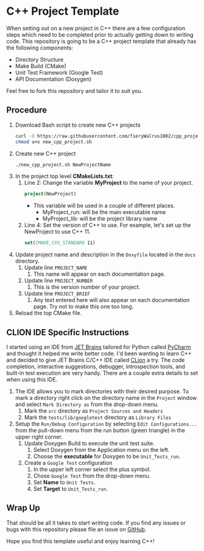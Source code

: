 # C++ Project Template
When setting out on a new project in C++ there are a few configuration steps
which need to be completed prior to actually getting down to writing code.
This repository is going to be a C++ project template that already has the
following components:

- Directory Structure
- Make Build (CMake)
- Unit Test Framework (Google Test)
- API Documentation (Doxygen)

Feel free to fork this repository and tailor it to suit you.

## Procedure
1. Download Bash script to create new C++ projects 
    ```bash
    curl -O https://raw.githubusercontent.com/fieryWalrus1002/cpp_project_template/master/new_cpp_project.sh
    chmod u+x new_cpp_project.sh
    ```
1. Create new C++ project
    ```bash
    ./new_cpp_project.sh NewProjectName
    ```
1. In the project top level **CMakeLists.txt**:
    1. Line 2: Change the variable **MyProject** to the name of your project.
        ```cmake
        project(NewProject)
        ```
        - This variable will be used in a couple of different places.
            - MyProject_run: will be the main executable name
            - MyProject_lib: will be the project library name
    1. Line 4: Set the version of C++ to use.  For example, let's set up the
    NewProject to use C++ 11.
        ```cmake
        set(CMAKE_CXX_STANDARD 11)
        ```
1. Update project name and description in the `Doxyfile` located in the `docs`
directory.
    1. Update line `PROJECT_NAME`
        1. This name will appear on each documentation page.
    1. Update line `PROJECT_NUMBER`
        1. This is the version number of your project.
    1. Update line `PROJECT_BRIEF`
        1. Any text entered here will also appear on each documentation page.
        Try not to make this one too long.
1. Reload the top CMake file.

## CLION IDE Specific Instructions
I started using an IDE from [JET Brains](https://www.jetbrains.com/) tailored
for Python called [PyCharm](https://www.jetbrains.com/pycharm/) and thought
it helped me write better code.
I'd been wanting to learn C++ and decided to give JET Brains C/C++ IDE called
[CLion](https://www.jetbrains.com/clion/) a try.
The code completion, interactive suggestions, debugger, introspection tools,
and built-in test execution are very handy.
There are a couple extra details to set when using this IDE.

1. The IDE allows you to mark directories with their desired purpose.
To mark a directory right click on the directory name in the `Project` window
and select `Mark Directory as` from the drop-down menu.
    1. Mark the `src` directory as `Project Sources and Headers`
    1. Mark the `tests/lib/googletest` directory as  `Library Files`
1. Setup the `Run/Debug Configuration` by selecting `Edit Configurations...`
from the pull-down menu from the run button (green triangle) in the upper right
corner.
    1. Update Doxygen Build to execute the unit test suite.
        1. Select Doxygen from the Application menu on the left.
        1. Choose the **executable** for Doxygen to be `Unit_Tests_run`.
    1. Create a `Google Test` configuration
        1. In the upper left corner select the plus symbol.
        1. Chose `Google Test` from the drop-down menu.
        1. Set **Name** to `Unit Tests`.
        1. Set **Target** to `Unit_Tests_run`.

## Wrap Up
That should be all it takes to start writing code.
If you find any issues or bugs with this repository please file an issue on
[GitHub](https://github.com/fieryWalrus1002/cpp_project_template/issues).

Hope you find this template useful and enjoy learning C++!